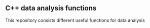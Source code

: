 ## C++ data analysis functions

This repository consists different useful functions for data analysis